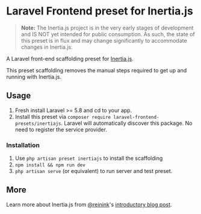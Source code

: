 # Laravel Frontend preset for Inertia.js

> **Note:** The Inertia.js project is in the very early stages of development and IS NOT yet intended for public consumption.
> As such, the state of this preset is in flux and may change significantly to accommodate changes in Inertia.js.

A Laravel front-end scaffolding preset for [Inertia.js](https://github.com/inertiajs/inertia).

This preset scaffolding removes the manual steps required to get up and running with Inertia.js.

## Usage

1. Fresh install Laravel >= 5.8 and cd to your app.
2. Install this preset via `composer require laravel-frontend-presets/inertiajs`. Laravel will automatically discover this package. No need to register the service provider.

### Installation

1. Use `php artisan preset inertiajs` to install the scaffolding
2. `npm install && npm run dev`
3. `php artisan serve` (or equivalent) to run server and test preset.

## More

Learn more about Inertia.js from [@reinink](https://twitter.com/reinink)'s [introductory blog post](https://reinink.ca/articles/introducing-inertia-js).

